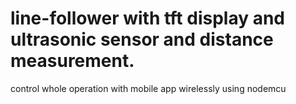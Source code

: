 # line-follower with tft display and ultrasonic sensor and distance measurement.
control whole operation with mobile app wirelessly using nodemcu
